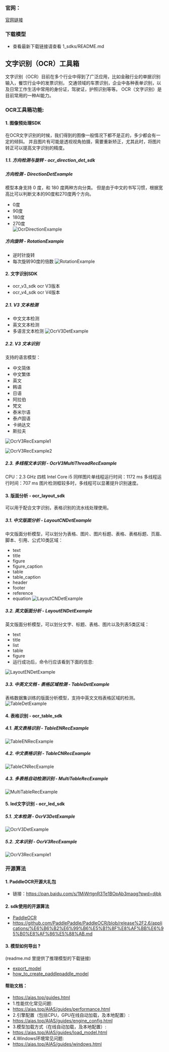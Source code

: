### 官网：
[官网链接](https://www.aias.top/)

### 下载模型
- 查看最新下载链接请查看 1_sdks/README.md

## 文字识别（OCR）工具箱
文字识别（OCR）目前在多个行业中得到了广泛应用，比如金融行业的单据识别输入，餐饮行业中的发票识别，
交通领域的车票识别，企业中各种表单识别，以及日常工作生活中常用的身份证，驾驶证，护照识别等等。
OCR（文字识别）是目前常用的一种AI能力。


### OCR工具箱功能:

#### 1. 图像预处理SDK
在OCR文字识别的时候，我们得到的图像一般情况下都不是正的，多少都会有一定的倾斜。 并且图片有可能是透视视角拍摄，需要重新矫正，尤其此时，将图片转正可以提高文字识别的精度。

##### 1.1. 方向检测与旋转 - ocr_direction_det_sdk
##### 方向检测 - DirectionDetExample
模型本身支持 0 度，和 180 度两种方向分类。
但是由于中文的书写习惯，根据宽高比可以判断文本的90度和270度两个方向。
- 0度
- 90度
- 180度
- 270度   
![OcrDirectionExample](https://aias-home.oss-cn-beijing.aliyuncs.com/AIAS/OCR/images/OcrDirectionExample.jpeg)

##### 方向旋转 - RotationExample
- 逆时针旋转
- 每次旋转90度的倍数
  ![RotationExample](https://aias-home.oss-cn-beijing.aliyuncs.com/AIAS/OCR/images/RotationExample.jpeg)






#### 2. 文字识别SDK 
- ocr_v3_sdk ocr V3版本
- ocr_v4_sdk ocr V4版本

##### 2.1. V3 文本检测 
- 中文文本检测
- 英文文本检测
- 多语言文本检测
![OcrV3DetExample](https://aias-home.oss-cn-beijing.aliyuncs.com/AIAS/OCR/images/OcrV3DetExample.jpeg)

##### 2.2. V3 文本识别
支持的语言模型：
- 中文简体
- 中文繁体
- 英文
- 韩语
- 日语
- 阿拉伯
- 梵文
- 泰米尔语
- 泰卢固语
- 卡纳达文
- 斯拉夫

![OcrV3RecExample1](https://aias-home.oss-cn-beijing.aliyuncs.com/AIAS/OCR/images/OcrV3RecExample1.jpeg)

![OcrV3RecExample2](https://aias-home.oss-cn-beijing.aliyuncs.com/AIAS/OCR/images/OcrV3RecExample2.jpeg)


##### 2.3. 多线程文本识别 - OcrV3MultiThreadRecExample
CPU：2.3 GHz 四核 Intel Core i5
同样图片单线程运行时间：1172 ms
多线程运行时间：707 ms
图片检测框较多时，多线程可以显著提升识别速度。


#### 3. 版面分析 - ocr_layout_sdk
可以用于配合文字识别，表格识别的流水线处理使用。
##### 3.1. 中文版面分析 - LayoutCNDetExample
中文版面分析模型，可以划分为表格、图片、图片标题、表格、表格标题、页眉、脚本、引用、公式10类区域：
- text
- title
- figure
- figure_caption
- table
- table_caption
- header
- footer
- reference
- equation
![LayoutCNDetExample](https://aias-home.oss-cn-beijing.aliyuncs.com/AIAS/OCR/images/LayoutCNDetExample.jpeg)

##### 3.2. 英文版面分析 - LayoutENDetExample
英文版面分析模型，可以划分文字、标题、表格、图片以及列表5类区域：
- text
- title
- list
- table
- figure
- 运行成功后，命令行应该看到下面的信息:

![LayoutENDetExample](https://aias-home.oss-cn-beijing.aliyuncs.com/AIAS/OCR/images/LayoutENDetExample.jpeg)


##### 3.3. 中英文文档 - 表格区域检测 - TableDetExample
表格数据集训练的版面分析模型，支持中英文文档表格区域的检测。
![TableDetExample](https://aias-home.oss-cn-beijing.aliyuncs.com/AIAS/OCR/images/TableDetExample.jpeg)


#### 4. 表格识别 - ocr_table_sdk
##### 4.1. 英文表格识别 - TableENRecExample
![TableENRecExample](https://aias-home.oss-cn-beijing.aliyuncs.com/AIAS/OCR/images/TableENRecExample.jpeg)


##### 4.2. 中文表格识别 - TableCNRecExample
![TableCNRecExample](https://aias-home.oss-cn-beijing.aliyuncs.com/AIAS/OCR/images/TableCNRecExample.jpeg)

##### 4.3. 多表格自动检测识别 - MultiTableRecExample
![MultiTableRecExample](https://aias-home.oss-cn-beijing.aliyuncs.com/AIAS/OCR/images/MultiTableRecExample.jpeg)


#### 5. led文字识别 - ocr_led_sdk
##### 5.1. 文本检测 - OcrV3DetExample

![OcrV3DetExample](https://aias-home.oss-cn-beijing.aliyuncs.com/AIAS/OCR/images/led_det_result.png)

##### 5.2. 文本识别 - OcrV3RecExample


![OcrV3RecExample1](https://aias-home.oss-cn-beijing.aliyuncs.com/AIAS/OCR/images/led_rec_result.png)



### 开源算法
#### 1. PaddleOCR开源大礼包
- 链接：https://pan.baidu.com/s/1MiWrtgnR3Te1BOpAb3maqg?pwd=djbk 


#### 2. sdk使用的开源算法
- [PaddleOCR](https://github.com/PaddlePaddle/PaddleOCR)
- https://github.com/PaddlePaddle/PaddleOCR/blob/release%2F2.6/applications/%E6%B6%B2%E6%99%B6%E5%B1%8F%E8%AF%BB%E6%95%B0%E8%AF%86%E5%88%AB.md

#### 3. 模型如何导出 ?
(readme.md 里提供了推理模型的下载链接)
- [export_model](https://github.com/PaddlePaddle/PaddleOCR/blob/release%2F2.5/tools/export_model.py)
- [how_to_create_paddlepaddle_model](http://docs.djl.ai/docs/paddlepaddle/how_to_create_paddlepaddle_model_zh.html)



#### 帮助文档：
- https://aias.top/guides.html
- 1.性能优化常见问题:
- https://aias.top/AIAS/guides/performance.html
- 2.引擎配置（包括CPU，GPU在线自动加载，及本地配置）:
- https://aias.top/AIAS/guides/engine_config.html
- 3.模型加载方式（在线自动加载，及本地配置）:
- https://aias.top/AIAS/guides/load_model.html
- 4.Windows环境常见问题:
- https://aias.top/AIAS/guides/windows.html


